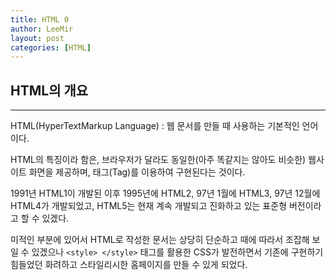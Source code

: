 ```yaml
---
title: HTML 0
author: LeeMir
layout: post
categories: [HTML]
---
```

## HTML의 개요
- - -

HTML(HyperTextMarkup Language)
 : 웹 문서를 만들 때 사용하는 기본적인 언어이다.

HTML의 특징이라 함은, 브라우저가 달라도 동일한(아주 똑같지는 않아도 비슷한) 웹사이트 화면을 제공하며, 태그(Tag)를 이용하여 구현된다는 것이다.

1991년 HTML1이 개발된 이후 1995년에 HTML2, 97년 1월에 HTML3, 97년 12월에 HTML4가 개발되었고, HTML5는 현재 계속 개발되고 진화하고 있는 표준형 버전이라고 할 수 있겠다.

미적인 부분에 있어서 HTML로 작성한 문서는 상당히 단순하고 때에 따라서 조잡해 보일 수 있겠으나 ```<style> </style>``` 태그를 활용한 CSS가 발전하면서 기존에 구현하기 힘들었던 화려하고 스타일리시한 홈페이지를 만들 수 있게 되었다.